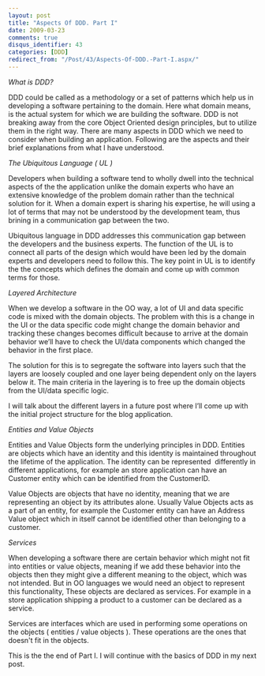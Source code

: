 ```yaml
---
layout: post
title: "Aspects Of DDD. Part I"
date: 2009-03-23
comments: true
disqus_identifier: 43
categories: [DDD]
redirect_from: "/Post/43/Aspects-Of-DDD.-Part-I.aspx/"
---
```

*What is DDD?*

DDD could be called as a methodology or a set of patterns which help us
in developing a software pertaining to the domain. Here what domain
means, is the actual system for which we are building the software. DDD
is not breaking away from the core Object Oriented design principles,
but to utilize them in the right way. There are many aspects in DDD
which we need to consider when building an application. Following are
the aspects and their brief explanations from what I have understood.

*The Ubiquitous Language ( UL )*

Developers when building a software tend to wholly dwell into the
technical aspects of the the application unlike the domain experts who
have an extensive knowledge of the problem domain rather than the
technical solution for it. When a domain expert is sharing his
expertise, he will using a lot of terms that may not be understood by
the development team, thus brining in a communication gap between the
two. 

Ubiquitous language in DDD addresses this communication gap between the
developers and the business experts. The function of the UL is to
connect all parts of the design which would have been led by the domain
experts and developers need to follow this. The key point in UL is to
identify the the concepts which defines the domain and come up with
common terms for those.

*Layered Architecture*

When we develop a software in the OO way, a lot of UI and data specific
code is mixed with the domain objects. The problem with this is a change
in the UI or the data specific code might change the domain behavior and
tracking these changes becomes difficult because to arrive at the domain
behavior we’ll have to check the UI/data components which changed the
behavior in the first place.

The solution for this is to segregate the software into layers such that
the layers are loosely coupled and one layer being dependent only on the
layers below it. The main criteria in the layering is to free up the
domain objects from the UI/data specific logic.

I will talk about the different layers in a future post where I’ll come
up with the initial project structure for the blog application.

*Entities and Value Objects*

Entities and Value Objects form the underlying principles in DDD.
Entities are objects which have an identity and this identity is
maintained throughout the lifetime of the application. The identity can
be represented  differently in different applications, for example an
store application can have an Customer entity which can be identified
from the CustomerID.

Value Objects are objects that have no identity, meaning that we are
representing an object by its attributes alone. Usually Value Objects
acts as a part of an entity, for example the Customer entity can have an
Address Value object which in itself cannot be identified other than
belonging to a customer.

*Services*

When developing a software there are certain behavior which might not
fit into entities or value objects, meaning if we add these behavior
into the objects then they might give a different meaning to the object,
which was not intended. But in OO languages we would need an object to
represent this functionality, These objects are declared as services.
For example in a store application shipping a product to a customer can
be declared as a service.

Services are interfaces which are used in performing some operations on
the objects ( entities / value objects ). These operations are the ones
that doesn't fit in the objects.

This is the the end of Part I. I will continue with the basics of DDD in
my next post.

